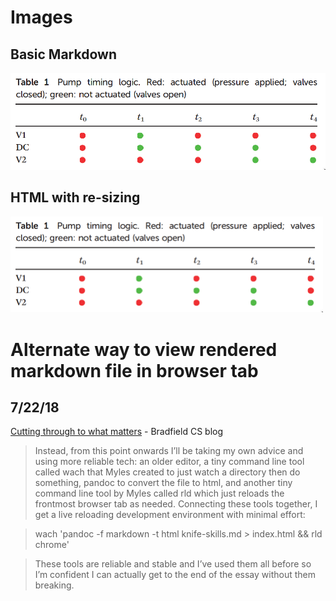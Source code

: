 
# Images

## Basic Markdown

![](5-phase-pump-actuation.png)

## HTML with re-sizing

<img src="5-phase-pump-actuation.png" style="width: 500px">

# Alternate way to view rendered markdown file in browser tab

## 7/22/18

[Cutting through to what matters](https://bradfieldcs.com/knives/) - Bradfield CS blog

>Instead, from this point onwards I’ll be taking my own advice and using more reliable tech: an older editor, a tiny command line tool called wach that Myles created to just watch a directory then do something, pandoc to convert the file to html, and another tiny command line tool by Myles called rld which just reloads the frontmost browser tab as needed. Connecting these tools together, I get a live reloading development environment with minimal effort:

>   wach 'pandoc -f markdown -t html knife-skills.md > index.html && rld chrome'
      
>These tools are reliable and stable and I’ve used them all before so I’m confident I can actually get to the end of the essay without them breaking.